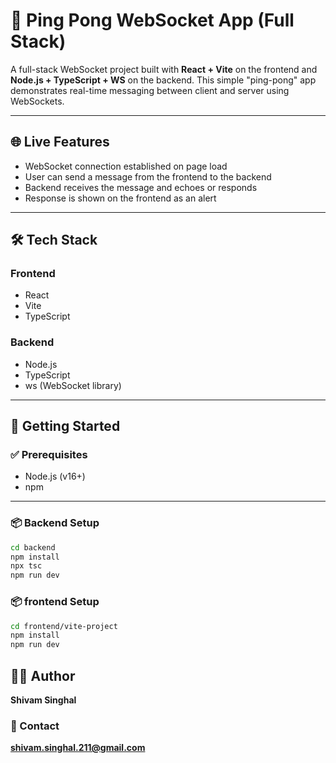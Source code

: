 # 🏓 Ping Pong WebSocket App (Full Stack)

A full-stack WebSocket project built with **React + Vite** on the frontend and **Node.js + TypeScript + WS** on the backend. This simple "ping-pong" app demonstrates real-time messaging between client and server using WebSockets.

---

## 🌐 Live Features

- WebSocket connection established on page load
- User can send a message from the frontend to the backend
- Backend receives the message and echoes or responds
- Response is shown on the frontend as an alert

---

## 🛠️ Tech Stack

### Frontend
- React
- Vite
- TypeScript

### Backend
- Node.js
- TypeScript
- ws (WebSocket library)

---

## 🚀 Getting Started

### ✅ Prerequisites
- Node.js (v16+)
- npm

---

### 📦 Backend Setup

```bash
cd backend
npm install
npx tsc
npm run dev
```

### 📦 frontend Setup

```bash
cd frontend/vite-project
npm install
npm run dev
```

## 👨‍💻 Author  
**Shivam Singhal**

### 📧 Contact  
**shivam.singhal.211@gmail.com**


